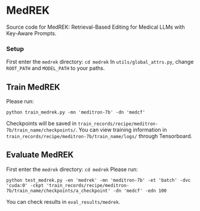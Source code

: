 # MedREK


Source code for MedREK: Retrieval-Based Editing for Medical LLMs with Key-Aware Prompts.

### Setup
First enter the `medrek` directory: `cd medrek`
In `utils/global_attrs.py`, change  `ROOT_PATH` and `MODEL_PATH` to your paths.

## Train MedREK

Please run:
```
python train_medrek.py -mn 'meditron-7b' -dn 'medcf'  
```
Checkpoints will be saved in `train_records/recipe/meditron-7b/train_name/checkpoints/`.
You can view training information in `train_records/recipe/meditron-7b/train_name/logs/` through Tensorboard.

## Evaluate MedREK
First enter the `medrek` directory: `cd medrek`
Please run:
```
python test_medrek.py -en 'medrek' -mn 'meditron-7b' -et 'batch' -dvc 'cuda:0' -ckpt 'train_records/recipe/meditron-7b/train_name/checkpoints/a_checkpoint' -dn 'medcf' -edn 100
```
You can check results in `eval_results/medrek`.
